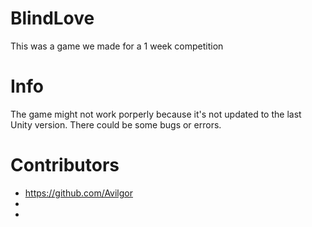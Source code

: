 # BlindLove
This was a game we made for a 1 week competition

# Info
The game might not work porperly because it's not updated to the last Unity version. There could be some bugs or errors.

# Contributors
- https://github.com/Avilgor
-
-
